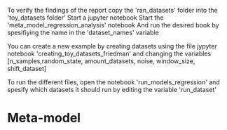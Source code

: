 To verify the findings of the report
copy the 'ran_datasets' folder into the 'toy_datasets folder'
Start a jupyter notebook
Start the 'meta_model_regression_analysis' notebook
And run the desired book by spesifiying the name in the 'dataset_names' variable

You can create a new example by creating datasets using the file jypyter notebook 'creating_toy_datasets_friedman'
and changing the variables [n_samples,random_state, amount_datasets, noise, window_size, shift_dataset]

To run the different files, open the notebook 'run_models_regression' and spesify which datasets it should run by editing the variable 'run_dataset'

# Meta-model
